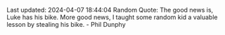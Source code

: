 Last updated: 2024-04-07 18:44:04
Random Quote: The good news is, Luke has his bike.
More good news, I taught some random kid a valuable lesson by stealing his bike. - Phil Dunphy